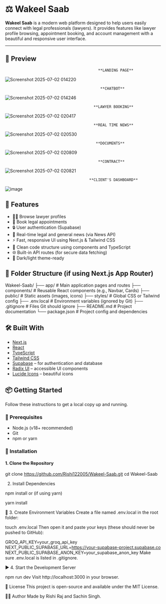 # ⚖️ Wakeel Saab

**Wakeel Saab** is a modern web platform designed to help users easily connect with legal professionals (lawyers). It provides features like lawyer profile browsing, appointment booking, and account management with a beautiful and responsive user interface.

---

## 📸 Preview 

                                              **LANDING PAGE**
                                              

![Screenshot 2025-07-02 014220](https://github.com/user-attachments/assets/4247bf6b-4ed4-4a05-a9ab-9326bb6e4fa6)


                                               **CHATBOT**


![Screenshot 2025-07-02 014246](https://github.com/user-attachments/assets/6aa8e795-7ad3-4de4-83c0-a11671e4c2b1)


                                            **LAWYER BOOKING**


![Screenshot 2025-07-02 020417](https://github.com/user-attachments/assets/25edf38f-3d09-4034-996f-c23be7eab068)


                                            **REAL TIME NEWS**
                                            

![Screenshot 2025-07-02 020530](https://github.com/user-attachments/assets/b179242f-d2bb-48ba-b1d3-e8fe21f89bbf)


                                             **DOCUMENTS**

                                                
![Screenshot 2025-07-02 020809](https://github.com/user-attachments/assets/b0d4bc29-6e1f-4097-8f18-0fb2b1bbc322)


                                              **CONTRACT**


![Screenshot 2025-07-02 020821](https://github.com/user-attachments/assets/2b2035e9-be63-42ad-9fef-08aaf1aeae10)


                                          **CLIENT'S DASHBOARD**


![image](https://github.com/user-attachments/assets/c2f80292-4aad-4080-81ec-c5debd88694d)

## 🚀 Features

- 🧑‍⚖️ Browse lawyer profiles
- 📅 Book legal appointments
- 🔒 User authentication (Supabase)
- 📰 Real-time legal and general news (via News API)
- ⚡ Fast, responsive UI using Next.js & Tailwind CSS
- 💬 Clean code structure using components and TypeScript
- 🌐 Built-in API routes (for secure data fetching)
- 🎨 Dark/light theme-ready 


## 📁 Folder Structure (if using Next.js App Router)

Wakeel-Saab/
├── app/ # Main application pages and routes
├── components/ # Reusable React components (e.g., Navbar, Cards)
├── public/ # Static assets (images, icons)
├── styles/ # Global CSS or Tailwind config
├── .env.local # Environment variables (ignored by Git)
├── .gitignore # Files Git should ignore
├── README.md # Project documentation
└── package.json # Project config and dependencies




## 🛠️ Built With

- [Next.js](https://nextjs.org/)
- [React](https://reactjs.org/)
- [TypeScript](https://www.typescriptlang.org/)
- [Tailwind CSS](https://tailwindcss.com/)
- [Supabase](https://supabase.com/) – for authentication and database
- [Radix UI](https://www.radix-ui.com/) – accessible UI components
- [Lucide Icons](https://lucide.dev/) – beautiful icons



## 📦 Getting Started

Follow these instructions to get a local copy up and running.

### 🔧 Prerequisites

- Node.js (v18+ recommended)
- Git
- npm or yarn



### 🧱 Installation

#### 1. Clone the Repository

git clone https://github.com/Rishi122005/Wakeel-Saab.git
cd Wakeel-Saab

2. Install Dependencies

npm install
or (if using yarn)

yarn install


🔐 3. Create Environment Variables
Create a file named .env.local in the root folder:

touch .env.local
Then open it and paste your keys (these should never be pushed to GitHub):

GROQ_API_KEY=your_groq_api_key
NEXT_PUBLIC_SUPABASE_URL=https://your-supabase-project.supabase.co
NEXT_PUBLIC_SUPABASE_ANON_KEY=your_supabase_anon_key
Make sure .env.local is listed in .gitignore.

▶️ 4. Start the Development Server

npm run dev
Visit http://localhost:3000 in your browser.

📄 License
This project is open-source and available under the MIT License.

👨‍💻 Author
Made by Rishi Raj and Sachin Singh.

